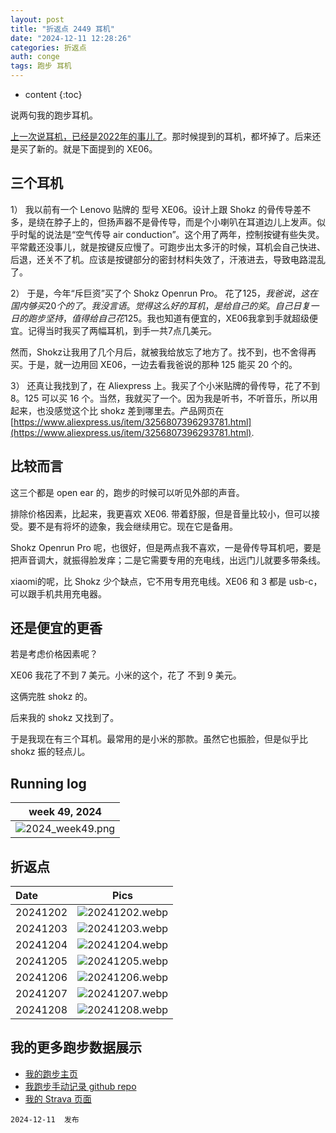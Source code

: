 ```yaml
---
layout: post
title: "折返点 2449 耳机"
date: "2024-12-11 12:28:26"
categories: 折返点 
auth: conge
tags: 跑步 耳机
---
```

* content
{:toc}

说两句我的跑步耳机。

[上一次说耳机，已经是2022年的事儿了](https://conge.livingwithfcs.org/2022/10/09/ReturnPoint-earbuds/)。那时候提到的耳机，都坏掉了。后来还是买了新的。就是下面提到的 XE06。




## 三个耳机

1） 我以前有一个 Lenovo 贴牌的 型号 XE06。设计上跟 Shokz 的骨传导差不多，是绕在脖子上的，但扬声器不是骨传导，而是个小喇叭在耳道边儿上发声。似乎时髦的说法是“空气传导 air conduction”。这个用了两年，控制按键有些失灵。平常戴还没事儿，就是按键反应慢了。可跑步出太多汗的时候，耳机会自己快进、后退，还关不了机。应该是按键部分的密封材料失效了，汗液进去，导致电路混乱了。

2） 于是，今年“斥巨资”买了个 Shokz Openrun Pro。 花了$125，我爸说，这在国内够买 20 个的了。我没言语。觉得这么好的耳机，是给自己的奖。自己日复一日的跑步坚持，值得给自己花$125。我也知道有便宜的，XE06我拿到手就超级便宜。记得当时我买了两幅耳机，到手一共7点几美元。

然而，Shokz让我用了几个月后，就被我给放忘了地方了。找不到，也不舍得再买。于是，就一边用回 XE06，一边去看我爸说的那种 125 能买 20 个的。

3） 还真让我找到了，在 Aliexpress 上。我买了个小米贴牌的骨传导，花了不到$8。$125 可以买 16 个。当然，我就买了一个。因为我是听书，不听音乐，所以用起来，也没感觉这个比 shokz 差到哪里去。产品网页在 [https://www.aliexpress.us/item/3256807396293781.html](https://www.aliexpress.us/item/3256807396293781.html).

## 比较而言

这三个都是 open ear 的，跑步的时候可以听见外部的声音。

排除价格因素，比起来，我更喜欢 XE06. 带着舒服，但是音量比较小，但可以接受。要不是有将坏的迹象，我会继续用它。现在它是备用。

Shokz Openrun Pro 呢，也很好，但是两点我不喜欢，一是骨传导耳机吧，要是把声音调大，就振得脸发痒；二是它需要专用的充电线，出远门儿就要多带条线。

xiaomi的呢，比 Shokz 少个缺点，它不用专用充电线。XE06 和 3 都是 usb-c，可以跟手机共用充电器。

## 还是便宜的更香

若是考虑价格因素呢？

XE06 我花了不到 7 美元。小米的这个，花了 不到 9 美元。

这俩完胜 shokz 的。

后来我的 shokz 又找到了。

于是我现在有三个耳机。最常用的是小米的那款。虽然它也振脸，但是似乎比 shokz 振的轻点儿。

## Running log

| week 49, 2024 |
| :-----------: |
| ![2024_week49.png](https://s2.loli.net/2024/12/10/u2pTQDO4iIrdz8L.png) |

## 折返点

| Date     | Pics  |
| :------- | :-------------------------------------------------------------------: |
| 20241202 | ![20241202.webp](https://s2.loli.net/2024/12/10/CkZSDA9uFM1eGwx.webp) |
| 20241203 | ![20241203.webp](https://s2.loli.net/2024/12/10/lVo7mtcBsXDEzhI.webp) |
| 20241204 | ![20241204.webp](https://s2.loli.net/2024/12/10/CjUQcRVkpbgE6iA.webp) |
| 20241205 | ![20241205.webp](https://s2.loli.net/2024/12/10/jP1pFkOYQXuNfoE.webp) |
| 20241206 | ![20241206.webp](https://s2.loli.net/2024/12/10/NcMpJTE1SHYwygk.webp) |
| 20241207 | ![20241207.webp](https://s2.loli.net/2024/12/10/Bdblv63tKxDq2R9.webp) |
| 20241208 | ![20241208.webp](https://s2.loli.net/2024/12/10/noEu6IqT9fbZiFR.webp) |  

## 我的更多跑步数据展示

* [我的跑步主页](https://conge.livingwithfcs.org/running_page/)
* [我跑步手动记录 github repo](https://github.com/conge/RunningStreak)
* [我的 Strava 页面](https://www.strava.com/athletes/57680242)

```
2024-12-11  发布
```
